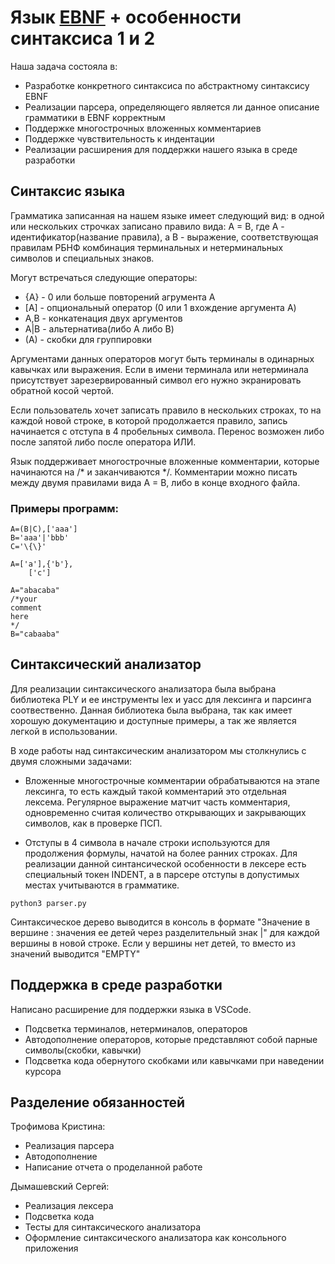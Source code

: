 # Язык [EBNF](lang/EBNF.md) + особенности синтаксиса 1 и 2

Наша задача состояла в:
* Разработке конкретного синтаксиса по абстрактному синтаксису EBNF
* Реализации парсера, определяющего является ли данное описание грамматики в EBNF корректным
* Поддержке многострочных вложенных комментариев
* Поддержке чувствительность к индентации
* Реализации расширения для поддержки нашего языка в среде разработки

## Синтаксис языка

Грамматика записанная на нашем языке имеет следующий вид: в одной или нескольких строчках записано правило вида: A = B, где A - идентификатор(название правила), а B - выражение, соответствующая правилам РБНФ комбинация терминальных и нетерминальных символов и специальных знаков.

Могут встречаться следующие операторы:

 * {A} - 0 или больше повторений агрумента A
 * \[A\] - опциональный оператор (0 или 1 вхождение аргумента A)
 * A,B - конкатенация двух аргументов
 * A|B - альтернатива(либо A либо B)
 * (A) - скобки для группировки
 
Аргументами данных операторов могут быть терминалы в одинарных кавычках или выражения. Если в имени терминала или нетерминала присутствует зарезервированный символ его нужно экранировать обратной косой чертой.

Если пользователь хочет записать правило в нескольких строках, то на каждой новой строке, в которой продолжается правило, запись начинается с отступа в 4 пробельных символа. Перенос возможен либо после запятой либо после оператора ИЛИ.

Язык поддерживает многострочные вложенные комментарии, которые начинаются на /* и заканчиваются */. Комментарии можно писать между двумя правилами вида A = B, либо в конце входного файла.

### Примеры программ:

```
A=(B|C),['aaa']
B='aaa'|'bbb'
C='\{\}'
```

```
A=['a'],{'b'},
    ['c']
```

```
A="abacaba"
/*your
comment
here
*/
B="cabaaba"

```

## Синтаксический анализатор

Для реализации синтаксического анализатора была выбрана библиотека PLY и ее инструменты lex и yacc для лексинга и парсинга соотвественно. Данная библиотека была выбрана, так как имеет хорошую документацию и доступные примеры, а так же является легкой в использовании. 

В ходе работы над синтаксическим анализатором мы столкнулись с двумя сложными задачами:

* Вложенные многострочные комментарии обрабатываются на этапе лексинга, то есть каждый такой комментарий это отдельная лексема. Регулярное выражение матчит часть комментария, одновременно считая количество открывающих и закрывающих символов, как в проверке ПСП.

* Отступы в 4 символа в начале строки используются для продолжения формулы, начатой на более ранних строках. Для реализации данной синтансической особенности в лексере есть специальный токен INDENT, а в парсере отступы в допустимых местах учитываются в грамматике.

```
python3 parser.py
```

Синтаксическое дерево выводится в консоль в формате "Значение в вершине : значения ее детей через разделительный знак |" для каждой вершины в новой строке. Если у вершины нет детей, то вместо из значений выводится "EMPTY"

## Поддержка в среде разработки
Написано расширение для поддержки языка в VSCode.

* Подсветка терминалов, нетерминалов, операторов
* Автодополнение операторов, которые представляют собой парные символы(скобки, кавычки)
* Подсветка кода обернутого скобками или кавычками при наведении курсора

## Разделение обязанностей

Трофимова Кристина:

* Реализация парсера
* Автодополнение 
* Написание отчета о проделанной работе

Дымашевский Сергей:

* Реализация лексера
* Подсветка кода 
* Тесты для синтаксического анализатора
* Оформление синтаксического анализатора как консольного приложения


